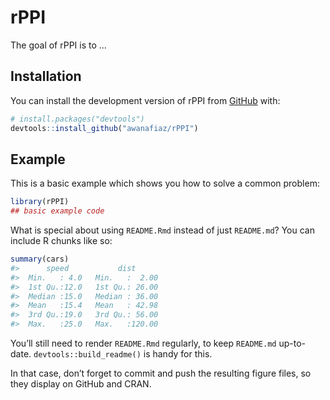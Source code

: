 
<!-- README.md is generated from README.Rmd. Please edit that file -->

# rPPI

<!-- badges: start -->
<!-- badges: end -->

The goal of rPPI is to …

## Installation

You can install the development version of rPPI from
[GitHub](https://github.com/) with:

``` r
# install.packages("devtools")
devtools::install_github("awanafiaz/rPPI")
```

## Example

This is a basic example which shows you how to solve a common problem:

``` r
library(rPPI)
## basic example code
```

What is special about using `README.Rmd` instead of just `README.md`?
You can include R chunks like so:

``` r
summary(cars)
#>      speed           dist       
#>  Min.   : 4.0   Min.   :  2.00  
#>  1st Qu.:12.0   1st Qu.: 26.00  
#>  Median :15.0   Median : 36.00  
#>  Mean   :15.4   Mean   : 42.98  
#>  3rd Qu.:19.0   3rd Qu.: 56.00  
#>  Max.   :25.0   Max.   :120.00
```

You’ll still need to render `README.Rmd` regularly, to keep `README.md`
up-to-date. `devtools::build_readme()` is handy for this.

In that case, don’t forget to commit and push the resulting figure
files, so they display on GitHub and CRAN.

